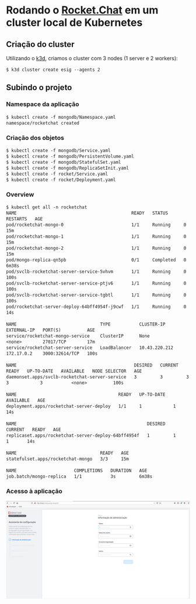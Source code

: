 # Rodando o [Rocket.Chat](https://github.com/RocketChat/Rocket.Chat) em um cluster local de Kubernetes

## Criação do cluster

Utilizando o [k3d](https://github.com/rancher/k3d), criamos o cluster com 3 nodes (1 server e 2 workers):

```
$ k3d cluster create esig --agents 2
```
## Subindo o projeto

### Namespace da aplicação
```
$ kubectl create -f mongodb/Namespace.yaml 
namespace/rocketchat created
```
### Criação dos objetos
```
$ kubectl create -f mongodb/Service.yaml
$ kubectl create -f mongodb/PersistentVolume.yaml
$ kubectl create -f mongodb/StatefulSet.yaml
$ kubectl create -f mongodb/ReplicaSetInit.yaml
$ kubectl create -f rocket/Service.yaml 
$ kubectl create -f rocket/Deployment.yaml 
```

### Overview
```
$ kubectl get all -n rocketchat 
NAME                                            READY   STATUS      RESTARTS   AGE
pod/rocketchat-mongo-0                          1/1     Running     0          15m
pod/rocketchat-mongo-1                          1/1     Running     0          15m
pod/rocketchat-mongo-2                          1/1     Running     0          15m
pod/mongo-replica-qn5pb                         0/1     Completed   0          6m38s
pod/svclb-rocketchat-server-service-5vhvm       1/1     Running     0          100s
pod/svclb-rocketchat-server-service-ptjv6       1/1     Running     0          100s
pod/svclb-rocketchat-server-service-tgbtl       1/1     Running     0          100s
pod/rocketchat-server-deploy-64bff4954f-j9cwf   1/1     Running     0          14s

NAME                                TYPE           CLUSTER-IP      EXTERNAL-IP   PORT(S)          AGE
service/rocketchat-mongo-service    ClusterIP      None            <none>        27017/TCP        17m
service/rocketchat-server-service   LoadBalancer   10.43.220.212   172.17.0.2    3000:32614/TCP   100s

NAME                                             DESIRED   CURRENT   READY   UP-TO-DATE   AVAILABLE   NODE SELECTOR   AGE
daemonset.apps/svclb-rocketchat-server-service   3         3         3       3            3           <none>          100s

NAME                                       READY   UP-TO-DATE   AVAILABLE   AGE
deployment.apps/rocketchat-server-deploy   1/1     1            1           14s

NAME                                                  DESIRED   CURRENT   READY   AGE
replicaset.apps/rocketchat-server-deploy-64bff4954f   1         1         1       14s

NAME                                READY   AGE
statefulset.apps/rocketchat-mongo   3/3     15m

NAME                      COMPLETIONS   DURATION   AGE
job.batch/mongo-replica   1/1           3s         6m38s
```

### Acesso à aplicação
![Captura](https://github.com/willian-as/rocketchat/blob/main/images/Captura%20de%20tela%20de%202020-10-30%2021-41-35.png)
